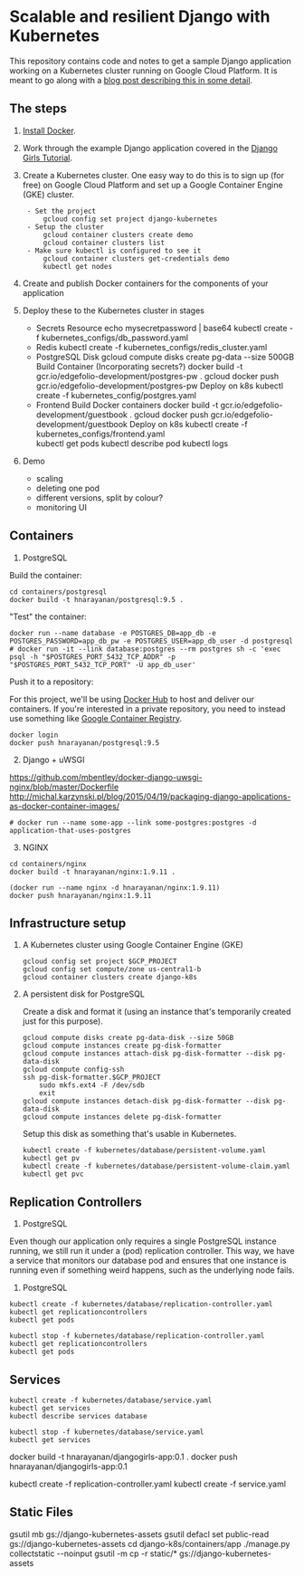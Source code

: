 # Scalable and resilient Django with Kubernetes

This repository contains code and notes to get a sample Django
application working on a Kubernetes cluster running on Google Cloud
Platform. It is meant to go along with a [blog post describing this in
some detail](https://harishnarayanan.org/writing/kubernetes-django/).

## The steps

1. [Install Docker](https://docs.docker.com/engine/installation/).
2. Work through the example Django application covered in the [Django
Girls Tutorial](http://tutorial.djangogirls.org).
3. Create a Kubernetes cluster. One easy way to do this is to sign up
(for free) on Google Cloud Platform and set up a Google Container
Engine (GKE) cluster.
   ````
	- Set the project
		gcloud config set project django-kubernetes
	- Setup the cluster
		gcloud container clusters create demo
		gcloud container clusters list
	- Make sure kubectl is configured to see it
		gcloud container clusters get-credentials demo
		kubectl get nodes
   ````

2. Create and publish Docker containers for the components of your application


3. Deploy these to the Kubernetes cluster in stages

	- Secrets Resource
		echo mysecretpassword | base64
		<paste into secrets file>
		kubectl create -f kubernetes_configs/db_password.yaml
	- Redis
		kubectl create -f kubernetes_configs/redis_cluster.yaml
	- PostgreSQL
		Disk
			gcloud compute disks create pg-data  --size 500GB
		Build Container (Incorporating secrets?)
			docker build -t gcr.io/edgefolio-development/postgres-pw .
			gcloud docker push gcr.io/edgefolio-development/postgres-pw
		Deploy on k8s
			kubectl create -f kubernetes_config/postgres.yaml
	- Frontend
		Build Docker containers
			docker build -t gcr.io/edgefolio-development/guestbook .
			gcloud docker push gcr.io/edgefolio-development/guestbook
		Deploy on k8s
			kubectl create -f kubernetes_configs/frontend.yaml  
			kubectl get pods
			kubectl describe pod <pod-id>
			kubectl logs <pod-id>

4. Demo
   - scaling
   - deleting one pod
   - different versions, split by colour?
   - monitoring UI


## Containers

1. PostgreSQL

Build the container:

````
cd containers/postgresql
docker build -t hnarayanan/postgresql:9.5 .
````

"Test" the container:

````
docker run --name database -e POSTGRES_DB=app_db -e POSTGRES_PASSWORD=app_db_pw -e POSTGRES_USER=app_db_user -d postgresql
# docker run -it --link database:postgres --rm postgres sh -c 'exec psql -h "$POSTGRES_PORT_5432_TCP_ADDR" -p "$POSTGRES_PORT_5432_TCP_PORT" -U app_db_user'

````

Push it to a repository:

For this project, we'll be using [Docker Hub](https://hub.docker.com/)
to host and deliver our containers. If you're interested in a private
repository, you need to instead use something like [Google Container
Registry](https://cloud.google.com/container-registry/).

````
docker login
docker push hnarayanan/postgresql:9.5
````

2. Django + uWSGI

https://github.com/mbentley/docker-django-uwsgi-nginx/blob/master/Dockerfile
http://michal.karzynski.pl/blog/2015/04/19/packaging-django-applications-as-docker-container-images/

````
# docker run --name some-app --link some-postgres:postgres -d application-that-uses-postgres
````

3. NGINX

````
cd containers/nginx
docker build -t hnarayanan/nginx:1.9.11 .

(docker run --name nginx -d hnarayanan/nginx:1.9.11)
docker push hnarayanan/nginx:1.9.11

````

## Infrastructure setup

1. A Kubernetes cluster using Google Container Engine (GKE)

   ````
   gcloud config set project $GCP_PROJECT
   gcloud config set compute/zone us-central1-b
   gcloud container clusters create django-k8s
   ````

2. A persistent disk for PostgreSQL

   Create a disk and format it (using an instance that's temporarily
   created just for this purpose).

   ````
   gcloud compute disks create pg-data-disk --size 50GB
   gcloud compute instances create pg-disk-formatter
   gcloud compute instances attach-disk pg-disk-formatter --disk pg-data-disk
   gcloud compute config-ssh
   ssh pg-disk-formatter.$GCP_PROJECT
       sudo mkfs.ext4 -F /dev/sdb
       exit
   gcloud compute instances detach-disk pg-disk-formatter --disk pg-data-disk
   gcloud compute instances delete pg-disk-formatter
   ````

   Setup this disk as something that's usable in Kubernetes.

   ````
   kubectl create -f kubernetes/database/persistent-volume.yaml
   kubectl get pv
   kubectl create -f kubernetes/database/persistent-volume-claim.yaml
   kubectl get pvc
   ````

## Replication Controllers

1. PostgreSQL

Even though our application only requires a single PostgreSQL instance
running, we still run it under a (pod) replication controller. This
way, we have a service that monitors our database pod and ensures that
one instance is running even if something weird happens, such as the
underlying node fails.

1. PostgreSQL

````
kubectl create -f kubernetes/database/replication-controller.yaml
kubectl get replicationcontrollers
kubectl get pods

kubectl stop -f kubernetes/database/replication-controller.yaml
kubectl get replicationcontrollers
kubectl get pods
````

## Services

````
kubectl create -f kubernetes/database/service.yaml
kubectl get services
kubectl describe services database

kubectl stop -f kubernetes/database/service.yaml
kubectl get services
````



docker build -t hnarayanan/djangogirls-app:0.1 .
docker push hnarayanan/djangogirls-app:0.1

kubectl create -f replication-controller.yaml
kubectl create -f service.yaml


## Static Files

gsutil mb gs://django-kubernetes-assets
gsutil defacl set public-read gs://django-kubernetes-assets
cd django-k8s/containers/app
./manage.py collectstatic --noinput
gsutil -m cp -r static/* gs://django-kubernetes-assets
